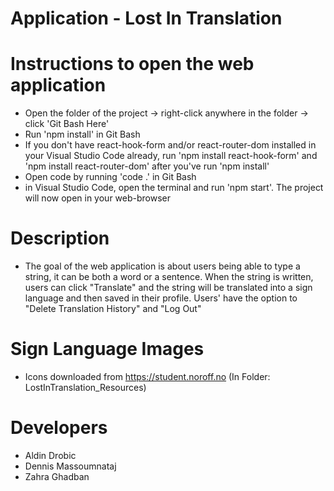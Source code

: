 # Application - Lost In Translation

# Instructions to open the web application

- Open the folder of the project -> right-click anywhere in the folder -> click 'Git Bash Here'
- Run 'npm install' in Git Bash
- If you don't have react-hook-form and/or react-router-dom installed in your Visual Studio Code already, run 'npm install react-hook-form' and 'npm install react-router-dom' after you've run 'npm install'
- Open code by running 'code .' in Git Bash 
- in Visual Studio Code, open the terminal and run 'npm start'. The project will now open in your web-browser

# Description

- The goal of the web application is about users being able to type a string, it can be both a word or a sentence. When the string is written, users can click "Translate" and the string will be translated into a sign language and then saved in their profile. Users' have the option to "Delete Translation History" and "Log Out"

# Sign Language Images
- Icons downloaded from https://student.noroff.no (In Folder: LostInTranslation_Resources)

# Developers

- Aldin Drobic
- Dennis Massoumnataj
- Zahra Ghadban